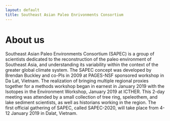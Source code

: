 ```yaml
---
layout: default
title: Southeast Asian Paleo Enrivonments Consortium
---
```

# About us

Southeast Asian Paleo Environments Consortium (SAPEC) is a group of scientists dedicated to the reconstruction of the paleo environment of Southeast Asia, and understanding its variability within the context of the greater global climate system. The SAPEC concept was developed by Brendan Buckley and co-PIs in 2009 at PAGES-NSF sponsored workshop in Da Lat, Vietnam. The realization of bringing multiple regional proxies together for a methods workshop began in earnest in January 2019 with the Isotopes in the Environment Workshop, January 2019 at ICTHER. This 2-day meeting was attended by a small collection of tree ring, speleothem, and lake sediment scientists, as well as historians working in the region. The first official gathering of SAPEC, called SAPEC-2020, will take place from 4-12 January 2019 in Dalat, Vietnam.

